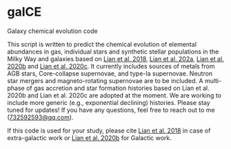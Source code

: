 # galCE
Galaxy chemical evolution code

This script is written to predict the chemical evolution of elemental abundances in gas, individual stars and synthetic stellar populations in the Milky Way and galaxies based on [Lian et al. 2018](https://ui.adsabs.harvard.edu/abs/2018MNRAS.474.1143L/abstract), [Lian et al. 202a](https://ui.adsabs.harvard.edu/abs/2020MNRAS.494.2561L/abstract), [Lian et al. 2020b](https://ui.adsabs.harvard.edu/abs/2020MNRAS.497.2371L/abstract) and [Lian et al. 2020c](https://ui.adsabs.harvard.edu/abs/2020MNRAS.497.3557L/abstract). It currently includes sources of metals from AGB stars, Core-collapse supernovae, and type-Ia supernovae. Neutron star mergers and magneto-rotating supernovae are to be included. A multi-phase of gas accretion and star formation histories based on Lian et al. 2020b and Lian et al. 2020c are adopted at the moment. We are working to include more generic (e.g., exponential declining) histories. Please stay tuned for updates! If you have any questions, feel free to reach out to me (732592593@qq.com). 

If this code is used for your study, please cite [Lian et al. 2018](https://ui.adsabs.harvard.edu/abs/2018MNRAS.474.1143L/abstract) in case of extra-galactic work or [Lian et al. 2020b](https://ui.adsabs.harvard.edu/abs/2020MNRAS.497.2371L/abstract) for Galactic work. 
